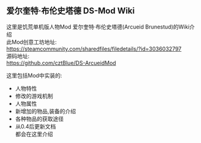 ## 爱尔奎特·布伦史塔德 DS-Mod Wiki
这里是饥荒单机版人物Mod 爱尔奎特·布伦史塔德(Arcueid Brunestud)的Wiki介绍  
此Mod创意工坊地址:  
https://steamcommunity.com/sharedfiles/filedetails/?id=3036032797  
源码地址:  
https://github.com/cztBlue/DS-ArcueidMod  

这里包括Mod中实装的:  
* 人物特性
* 修改的游戏机制
* 人物属性
* 新增加的物品,装备的介绍
* 各种物品的获取途径  
* 从0.4后更新文档  
都会在这里介绍  



